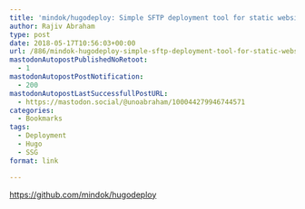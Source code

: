 ```yaml
---
title: 'mindok/hugodeploy: Simple SFTP deployment tool for static websites (e.g. created by Hugo) with optional minification'
author: Rajiv Abraham
type: post
date: 2018-05-17T10:56:03+00:00
url: /886/mindok-hugodeploy-simple-sftp-deployment-tool-for-static-websites-e-g-created-by-hugo-with-optional-minification/
mastodonAutopostPublishedNoRetoot:
  - 1
mastodonAutopostPostNotification:
  - 200
mastodonAutopostLastSuccessfullPostURL:
  - https://mastodon.social/@unoabraham/100044279946744571
categories:
  - Bookmarks
tags:
  - Deployment
  - Hugo
  - SSG
format: link

---
```

<https://github.com/mindok/hugodeploy>